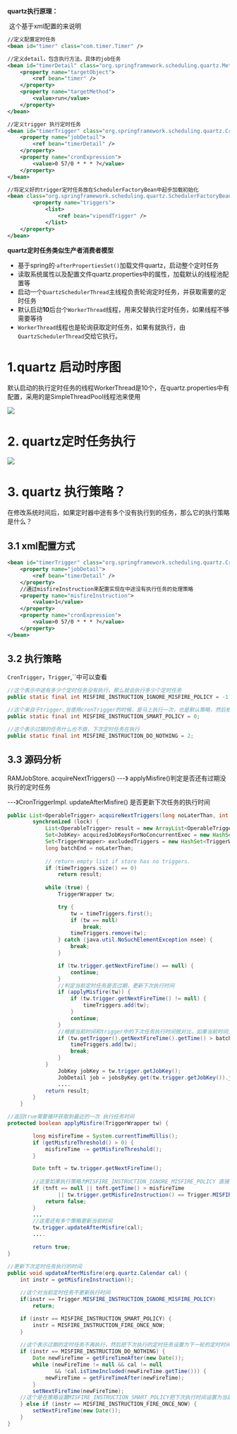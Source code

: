 

**quartz执行原理：**

​	这个基于xml配置的来说明

```xml
//定义配置定时任务
<bean id="timer" class="com.timer.Timer" />

//定义detail，包含执行方法，具体的job任务
<bean id="timerDetail" class="org.springframework.scheduling.quartz.MethodInvokingJobDetailFactoryBean">
    <property name="targetObject">
        <ref bean="timer" />
    </property>
    <property name="targetMethod">
        <value>run</value>
    </property>
</bean>

//定义trigger 执行定时任务
<bean id="timerTrigger" class="org.springframework.scheduling.quartz.CronTriggerFactoryBean">
    <property name="jobDetail">
        <ref bean="timerDetail" />
    </property>
    <property name="cronExpression">
        <value>0 57/0 * * * ?</value>
    </property>
</bean>

//将定义好的trigger定时任务放在SchedulerFactoryBean中起步加载初始化
<bean class="org.springframework.scheduling.quartz.SchedulerFactoryBean">
        <property name="triggers">
            <list>
                <ref bean="vipendTrigger" />
            </list>
    </property>
</bean>
```



**quartz定时任务类似生产者消费者模型**

- 基于spring的·`afterPropertiesSet()`加载文件quartz，启动整个定时任务
- 读取系统属性以及配置文件quartz.properties中的属性，加载默认的线程池配置等
- 启动一个`QuartzSchedulerThread`主线程负责轮询定时任务，并获取需要的定时任务
- 默认启动**10**后台个`WorkerThread`线程，用来交替执行定时任务，如果线程不够需要等待
- `WorkerThread`线程也是轮询获取定时任务，如果有就执行，由`QuartzSchedulerThread`交给它执行。



# 1.quartz 启动时序图

​	默认启动的执行定时任务的线程WorkerThread是10个，在quartz.properties中有配置，采用的是SimpleThreadPool线程池来使用

![](http://ww1.sinaimg.cn/large/b8a27c2fgy1g5smnvg121j22em0ybadu.jpg)



# 2. quartz定时任务执行

![](http://ww1.sinaimg.cn/large/b8a27c2fgy1g5soamv87tj228w13bjvc.jpg)

# 3. quartz 执行策略？

​	在修改系统时间后，如果定时器中途有多个没有执行到的任务，那么它的执行策略是什么？

## 3.1 xml配置方式

```xml
<bean id="timerTrigger" class="org.springframework.scheduling.quartz.CronTriggerFactoryBean">
    <property name="jobDetail">
        <ref bean="timerDetail" />
    </property>
    //通过misfireInstruction来配置实现在中途没有执行任务的处理策略
    <property name="misfireInstruction">
        <value>1</value>
    </property>
    <property name="cronExpression">
        <value>0 57/0 * * * ?</value>
    </property>
</bean>
```

## 3.2 执行策略

`CronTrigger`，`Trigger`,``中可以查看

```java
//这个表示中途有多少个定时任务没有执行，那么就会执行多少个定时任务
public static final int MISFIRE_INSTRUCTION_IGNORE_MISFIRE_POLICY = -1;

//这个来自于trigger,当使用cronTrigger的时候，是马上执行一次，也是默认策略，然后根据cron执行调用下一次的定时任务
public static final int MISFIRE_INSTRUCTION_SMART_POLICY = 0;

//这个表示过期的任务什么也不做，下次定时任务在执行
public static final int MISFIRE_INSTRUCTION_DO_NOTHING = 2;

```



## 3.3 源码分析

RAMJobStore. acquireNextTriggers()  ---》  applyMisfire()判定是否还有过期没执行的定时任务 

---》CronTriggerImpl. updateAfterMisfire() 是否更新下次任务的执行时间



```java
public List<OperableTrigger> acquireNextTriggers(long noLaterThan, int maxCount, long timeWindow) {
        synchronized (lock) {
            List<OperableTrigger> result = new ArrayList<OperableTrigger>();
            Set<JobKey> acquiredJobKeysForNoConcurrentExec = new HashSet<JobKey>();
            Set<TriggerWrapper> excludedTriggers = new HashSet<TriggerWrapper>();
            long batchEnd = noLaterThan;
            
            // return empty list if store has no triggers.
            if (timeTriggers.size() == 0)
                return result;
            
            while (true) {
                TriggerWrapper tw;

                try {
                    tw = timeTriggers.first();
                    if (tw == null)
                        break;
                    timeTriggers.remove(tw);
                } catch (java.util.NoSuchElementException nsee) {
                    break;
                }

                if (tw.trigger.getNextFireTime() == null) {
                    continue;
                }
				//判定当前定时任务是否过期，更新下次执行时间
                if (applyMisfire(tw)) {
                    if (tw.trigger.getNextFireTime() != null) {
                        timeTriggers.add(tw);
                    }
                    continue;
                }
				//根据当前时间和trigger中的下次任务执行时间做对比，如果当前时间大，那么久返回当前的trigger任务，然后执行它，
                if (tw.getTrigger().getNextFireTime().getTime() > batchEnd) {
                    timeTriggers.add(tw);
                    break;
                }
            }
                JobKey jobKey = tw.trigger.getJobKey();
                JobDetail job = jobsByKey.get(tw.trigger.getJobKey()).jobDetail;
             	....
            return result;
        }
    }
```



```java
//返回true需要循环获取到最近的一次 执行任务时间    
protected boolean applyMisfire(TriggerWrapper tw) {

        long misfireTime = System.currentTimeMillis();
        if (getMisfireThreshold() > 0) {
            misfireTime -= getMisfireThreshold();
        }

        Date tnft = tw.trigger.getNextFireTime();
        
        //这里如果执行策略为MISFIRE_INSTRUCTION_IGNORE_MISFIRE_POLICY 直接返回false了
        if (tnft == null || tnft.getTime() > misfireTime 
                || tw.trigger.getMisfireInstruction() == Trigger.MISFIRE_INSTRUCTION_IGNORE_MISFIRE_POLICY) { 
            return false; 
        }
		...
        //这里还有多个策略更新当前时间
        tw.trigger.updateAfterMisfire(cal);
		....

        return true;
}
```

```java
//更新下次定时任务执行的时间
public void updateAfterMisfire(org.quartz.Calendar cal) {
    int instr = getMisfireInstruction();
	
    //这个对当前定时任务不更新执行时间
    if(instr == Trigger.MISFIRE_INSTRUCTION_IGNORE_MISFIRE_POLICY)
        return;

    if (instr == MISFIRE_INSTRUCTION_SMART_POLICY) {
        instr = MISFIRE_INSTRUCTION_FIRE_ONCE_NOW;
    }
	
    //这个表示过期的定时任务不再执行，然后把下次执行的定时任务设置为下一轮的定时时间。
    if (instr == MISFIRE_INSTRUCTION_DO_NOTHING) {
        Date newFireTime = getFireTimeAfter(new Date());
        while (newFireTime != null && cal != null
               && !cal.isTimeIncluded(newFireTime.getTime())) {
            newFireTime = getFireTimeAfter(newFireTime);
        }
        setNextFireTime(newFireTime);
    //这个是在策略设置MISFIRE_INSTRUCTION_SMART_POLICY把下次执行时间设置为当前时间，等几秒轮询的时候就会执行当前设置的时间   
    } else if (instr == MISFIRE_INSTRUCTION_FIRE_ONCE_NOW) {
        setNextFireTime(new Date());
    }
}
```

